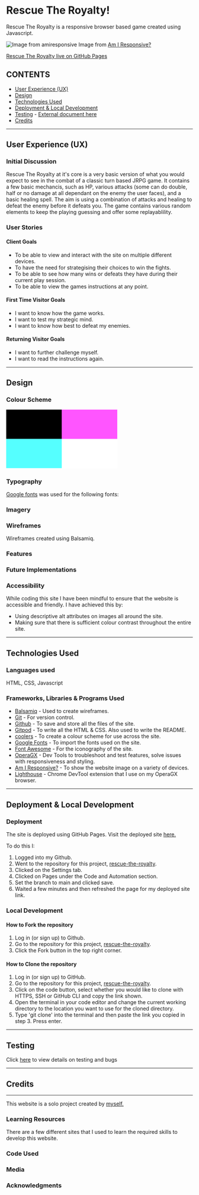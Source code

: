 # **Rescue The Royalty!**
 
Rescue The Royalty is a responsive browser based game created using Javascript.
 
![Image from amiresponsive](/assets/testing-images/amiresponsive.png)
Image from [Am I Responsive?](https://ui.dev/amiresponsive)
 
[Rescue The Royalty live on GitHub Pages](https://welshy92.github.io/rescue-the-royalty/)
 
## **CONTENTS**

* [User Experience (UX)](#user-experience-ux)
* [Design](#design)
* [Technologies Used](#technologies-used)
* [Deployment & Local Development](#deployment)
* [Testing](#testing) - [External document here](/docs/testing.md)
* [Credits](#credits)
 
***
## **User Experience (UX)**
 
### Initial Discussion
 
Rescue The Royalty at it's core is a very basic version of what you would expect to see in the combat of a classic turn based JRPG game. It contains a few basic mechancis, such as HP, various attacks (some can do double, half or no damage at all dependant on the enemy the user faces), and a basic healing spell. The aim is using a combination of attacks and healing to defeat the enemy before it defeats you. The game contains various random elements to keep the playing guessing and offer some replayablility.
 
### **User Stories**
 
#### Client Goals

* To be able to view and interact with the site on multiple different devices.
* To have the need for strategising their choices to win the fights.
* To be able to see how many wins or defeats they have during their current play session.
* To be able to view the games instructions at any point.
 
#### First Time Visitor Goals

* I want to know how the game works. 
* I want to test my strategic mind.
* I want to know how best to defeat my enemies.

#### Returning Visitor Goals
 
* I want to further challenge myself.
* I want to read the instructions again.

***
## **Design**
 
### **Colour Scheme**
 
![My original chosen colour scheme](/assets/images/colour-scheme.png)
 
### **Typography**
 
[Google fonts](https://fonts.google.com) was used for the following fonts:
 
### **Imagery** 
 
### **Wireframes**
 
Wireframes created using Balsamiq. 
 
### **Features**
 
### **Future Implementations**
 
### **Accessibility**
 
While coding this site I have been mindful to ensure that the website is accessible and friendly. I have achieved this by:
  * Using descriptive alt attributes on images all around the site.
  * Making sure that there is sufficient colour contrast throughout the entire site.
***
## **Technologies Used**
 
### **Languages used**
HTML, CSS, Javascript
 
### **Frameworks, Libraries & Programs Used**
 
* [Balsamiq](https://balsamiq.com) - Used to create wireframes.
* [Git](https://git-scm.com) - For version control.
* [Github](https://github.com) - To save and store all the files of the site.
* [Gitpod](https://www.gitpod.io) - To write all the HTML & CSS. Also used to write the README.
* [coolers](https://coolors.co) - To create a colour scheme for use across the site.
* [Google Fonts](https://fonts.google.com) - To import the fonts used on the site.
* [Font Awesome](https://fontawesome.com) - For the iconography of the site.
* [OperaGX](https://www.opera.com/gx) - Dev Tools to troubleshoot and test features, solve issues with responsiveness and styling.
* [Am I Responsive?](https://ui.dev/amiresponsive) - To show the website image on a variety of devices.
* [Lighthouse](https://chrome.google.com/webstore/detail/lighthouse/blipmdconlkpinefehnmjammfjpmpbjk?hl=en) - Chrome DevTool extension that I use on my OperaGX browser.
***
## **Deployment & Local Development**
 
### **Deployment**
The site is deployed using GitHub Pages. Visit the deployed site [here.](https://welshy92.github.io/rescue-the-royalty/)
 
To do this I:
1. Logged into my Github.
2. Went to the repository for this project, [rescue-the-royalty](https://github.com/Welshy92/rescue-the-royalty).
3. Clicked on the Settings tab.
4. Clicked on Pages under the Code and Automation section.
5. Set the branch to main and clicked save.
6. Waited a few minutes and then refreshed the page for my deployed site link.
 
### **Local Development**
 
#### How to Fork the repository
 
1. Log in (or sign up) to Github.
2. Go to the repository for this project, [rescue-the-royalty](https://github.com/Welshy92/rescue-the-royalty).
3. Click the Fork button in the top right corner.
 
#### How to Clone the repository
 
1. Log in (or sign up) to GitHub.
2. Go to the repository for this project, [rescue-the-royalty](https://github.com/Welshy92/rescue-the-royalty).
3. Click on the code button, select whether you would like to clone with HTTPS, SSH or GitHub CLI and copy the link shown.
4. Open the terminal in your code editor and change the current working directory to the location you want to use for the cloned directory.
5. Type 'git clone' into the terminal and then paste the link you copied in step 3. Press enter.
***
## **Testing**
Click [here](/docs/testing.md) to view details on testing and bugs
***
## **Credits**
***
This website is a solo project created by [myself.](https://github.com/Welshy92)
 
### **Learning Resources**
 
There are a few different sites that I used to learn the required skills to develop this website. 
### **Code Used**
 
### **Media**
 
### **Acknowledgments**
 